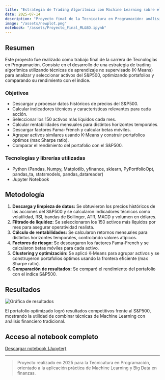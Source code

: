 ```yaml
---
title: "Estrategia de Trading Algorítmica con Machine Learning sobre el S&P500"
date: 2025-07-14
description: "Proyecto final de la Tecnicatura en Programación: análisis y optimización de portafolios usando clustering y datos históricos del S&P500."
image: "/assets/newplot.png"
notebook: "/assets/Proyecto_Final_ML&BD.ipynb"
---
```


## Resumen

Este proyecto fue realizado como trabajo final de la carrera de Tecnologías en Programación. Consiste en el desarrollo de una estrategia de trading algorítmica utilizando técnicas de aprendizaje no supervisado (K-Means) para analizar y seleccionar activos del S&P500, optimizando portafolios y comparando su rendimiento con el índice.

### Objetivos
- Descargar y procesar datos históricos de precios del S&P500.
- Calcular indicadores técnicos y características relevantes para cada acción.
- Seleccionar los 150 activos más líquidos cada mes.
- Calcular rentabilidades mensuales para distintos horizontes temporales.
- Descargar factores Fama-French y calcular betas móviles.
- Agrupar activos similares usando K-Means y construir portafolios óptimos (max Sharpe ratio).
- Comparar el rendimiento del portafolio con el S&P500.

### Tecnologías y librerías utilizadas
- Python (Pandas, Numpy, Matplotlib, yfinance, sklearn, PyPortfolioOpt, pandas_ta, statsmodels, pandas_datareader)
- Jupyter Notebook

## Metodología

1. **Descarga y limpieza de datos:** Se obtuvieron los precios históricos de las acciones del S&P500 y se calcularon indicadores técnicos como volatilidad, RSI, bandas de Bollinger, ATR, MACD y volumen en dólares.
2. **Filtrado de liquidez:** Se seleccionaron los 150 activos más líquidos por mes para asegurar operatividad realista.
3. **Cálculo de rentabilidades:** Se calcularon retornos mensuales para distintos horizontes temporales, controlando valores atípicos.
4. **Factores de riesgo:** Se descargaron los factores Fama-French y se calcularon betas móviles para cada activo.
5. **Clustering y optimización:** Se aplicó K-Means para agrupar activos y se construyeron portafolios óptimos usando la frontera eficiente (max Sharpe ratio).
6. **Comparación de resultados:** Se comparó el rendimiento del portafolio con el índice S&P500.

## Resultados

![Gráfica de resultados](/assets/newplot.png)

El portafolio optimizado logró resultados competitivos frente al S&P500, mostrando la utilidad de combinar técnicas de Machine Learning con análisis financiero tradicional.

## Acceso al notebook completo

[Descargar notebook (Jupyter)](/assets/Proyecto_Final_ML&BD.ipynb)

---

> Proyecto realizado en 2025 para la Tecnicatura en Programación, orientado a la aplicación práctica de Machine Learning y Big Data en finanzas.
